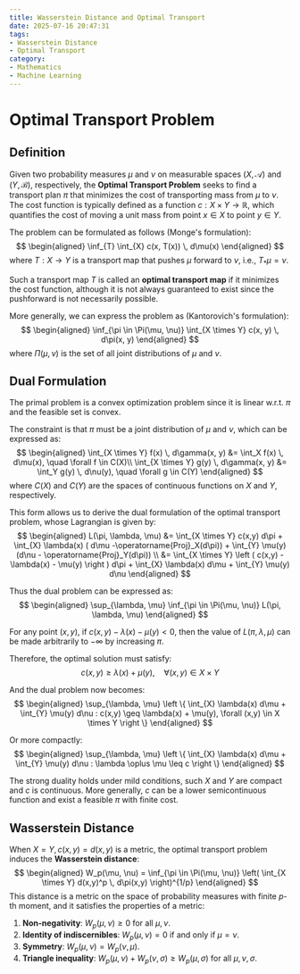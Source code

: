 ```yaml
---
title: Wasserstein Distance and Optimal Transport
date: 2025-07-16 20:47:31
tags: 
- Wasserstein Distance
- Optimal Transport
category:
- Mathematics
- Machine Learning
---
```


# Optimal Transport Problem 

## Definition

Given two probability measures $\mu$ and $\nu$ on measurable spaces $(X, \mathcal{A})$ and $(Y, \mathcal{B})$, respectively, the **Optimal Transport Problem** seeks to find a transport plan $\pi$ that minimizes the cost of transporting mass from $\mu$ to $\nu$. The cost function is typically defined as a function $c: X \times Y \to \mathbb{R}$, which quantifies the cost of moving a unit mass from point $x \in X$ to point $y \in Y$.

The problem can be formulated as follows (Monge's formulation):
$$
\begin{aligned}
\inf_{T} \int_{X} c(x, T(x)) \, d\mu(x)
\end{aligned}
$$
where $T: X \to Y$ is a transport map that pushes $\mu$ forward to $\nu$, i.e., $T_* \mu = \nu$.

Such a transport map $T$ is called an **optimal transport map** if it minimizes the cost function, although it is not always guaranteed to exist since the pushforward is not necessarily possible. 

More generally, we can express the problem as (Kantorovich's formulation):
$$
\begin{aligned}
\inf_{\pi \in \Pi(\mu, \nu)} \int_{X \times Y} c(x, y) \, d\pi(x, y)
\end{aligned}
$$
where $\Pi(\mu, \nu)$ is the set of all joint distributions of $\mu$ and $\nu$.

## Dual Formulation

The primal problem is a convex optimization problem since it is linear w.r.t. $\pi$ and the feasible set is convex. 

The constraint is that $\pi$ must be a joint distribution of $\mu$ and $\nu$, which can be expressed as:
$$
\begin{aligned}
\int_{X \times Y} f(x) \, d\gamma(x, y) &= \int_X f(x) \, d\mu(x), \quad \forall f \in C(X)\\
\int_{X \times Y} g(y) \, d\gamma(x, y) &= \int_Y g(y) \, d\nu(y), \quad \forall g \in C(Y)
\end{aligned}
$$
where $C(X)$ and $C(Y)$ are the spaces of continuous functions on $X$ and $Y$, respectively.

This form allows us to derive the dual formulation of the optimal transport problem, whose Lagrangian is given by:
$$
\begin{aligned}
L(\pi, \lambda, \mu) &= \int_{X \times Y} c(x,y) d\pi + \int_{X} \lambda(x) ( d\mu -\operatorname{Proj}_X(d\pi)) + \int_{Y} \mu(y) (d\nu - \operatorname{Proj}_Y(d\pi)) \\
&= \int_{X \times Y} \left ( c(x,y) - \lambda(x) - \mu(y) \right ) d\pi + \int_{X} \lambda(x) d\mu + \int_{Y} \mu(y) d\nu
\end{aligned}
$$

Thus the dual problem can be expressed as:
$$
\begin{aligned}
\sup_{\lambda, \mu} \inf_{\pi \in \Pi(\mu, \nu)} L(\pi, \lambda, \mu) 
\end{aligned}
$$

For any point $(x,y)$, if $c(x,y) - \lambda(x) - \mu(y) < 0$, then the value of $L(\pi, \lambda, \mu)$ can be made arbitrarily to $-\infty$ by increasing $\pi$.

Therefore, the optimal solution must satisfy:
$$
c(x,y) \geq \lambda(x) + \mu(y), \quad \forall (x,y) \in X \times Y
$$

And the dual problem now becomes:
$$
\begin{aligned}
\sup_{\lambda, \mu} \left \{ \int_{X} \lambda(x) d\mu + \int_{Y} \mu(y) d\nu : c(x,y) \geq \lambda(x) + \mu(y), \forall (x,y) \in X \times Y \right \}
\end{aligned}
$$

Or more compactly:
$$
\begin{aligned}
\sup_{\lambda, \mu} \left \{ \int_{X} \lambda(x) d\mu + \int_{Y} \mu(y) d\nu : \lambda \oplus \mu \leq c \right \}
\end{aligned}
$$

The strong duality holds under mild conditions, such $X$ and $Y$ are compact and $c$ is continuous. More generally, $c$ can be a lower semicontinuous function and exist a feasible $\pi$ with finite cost.

## Wasserstein Distance

When $X = Y, c(x,y) = d(x,y)$ is a metric, the optimal transport problem induces the **Wasserstein distance**:
$$
\begin{aligned}
W_p(\mu, \nu) = \inf_{\pi \in \Pi(\mu, \nu)} \left( \int_{X \times Y} d(x,y)^p \, d\pi(x,y) \right)^{1/p}
\end{aligned}
$$
This distance is a metric on the space of probability measures with finite $p$-th moment, and it satisfies the properties of a metric:
1. **Non-negativity**: $W_p(\mu, \nu) \geq 0$ for all $\mu, \nu$.
2. **Identity of indiscernibles**: $W_p(\mu, \nu) = 0$ if and only if $\mu = \nu$.
3. **Symmetry**: $W_p(\mu, \nu) = W_p(\nu, \mu)$.
4. **Triangle inequality**: $W_p(\mu, \nu) + W_p(\nu, \sigma) \geq W_p(\mu, \sigma)$ for all $\mu, \nu, \sigma$.

